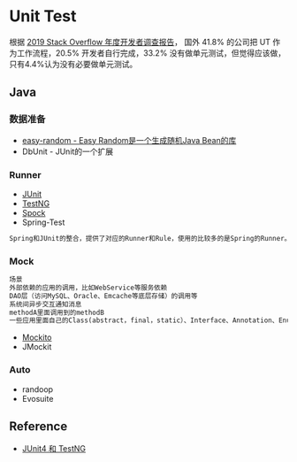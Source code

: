 # Unit Test
根据 [2019 Stack Overflow 年度开发者调查报告](https://insights.stackoverflow.com/survey/2019#work-_-code-review)，
国外 41.8% 的公司把 UT 作为工作流程，20.5% 开发者自行完成，33.2% 没有做单元测试，但觉得应该做，只有4.4%认为没有必要做单元测试。

## Java 
### 数据准备
* [easy-random - Easy Random是一个生成随机Java Bean的库](https://github.com/j-easy/easy-random)
* DbUnit - JUnit的一个扩展

### Runner
* [JUnit](Java/JUnit/README.md)
* [TestNG](Java/TestNG/README.md)
* [Spock](Java/Spock/README.md)
* Spring-Test
```md
Spring和JUnit的整合，提供了对应的Runner和Rule，使用的比较多的是Spring的Runner。
```

### Mock
```md
场景
外部依赖的应用的调用，比如WebService等服务依赖
DAO层（访问MySQL、Oracle、Emcache等底层存储）的调用等
系统间异步交互通知消息
methodA里面调用到的methodB
一些应用里面自己的Class(abstract，final，static）、Interface、Annotation、Enum和Native等。
```
* [Mockito](Mockito/README.md)
* JMockit

### Auto
* randoop
* Evosuite

## Reference
* [JUnit4 和 TestNG](https://www.yiibai.com/testng/junit-vs-testng-comparison.html)

